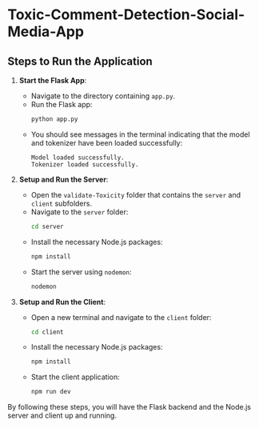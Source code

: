# Toxic-Comment-Detection-Social-Media-App

## Steps to Run the Application

1. **Start the Flask App**:
   - Navigate to the directory containing `app.py`.
   - Run the Flask app:
     ```sh
     python app.py
     ```
   - You should see messages in the terminal indicating that the model and tokenizer have been loaded successfully:
     ```
     Model loaded successfully.
     Tokenizer loaded successfully.
     ```

2. **Setup and Run the Server**:
   - Open the `validate-Toxicity` folder that contains the `server` and `client` subfolders.
   - Navigate to the `server` folder:
     ```sh
     cd server
     ```
   - Install the necessary Node.js packages:
     ```sh
     npm install
     ```
   - Start the server using `nodemon`:
     ```sh
     nodemon
     ```

3. **Setup and Run the Client**:
   - Open a new terminal and navigate to the `client` folder:
     ```sh
     cd client
     ```
   - Install the necessary Node.js packages:
     ```sh
     npm install
     ```
   - Start the client application:
     ```sh
     npm run dev
     ```

By following these steps, you will have the Flask backend and the Node.js server and client up and running.
